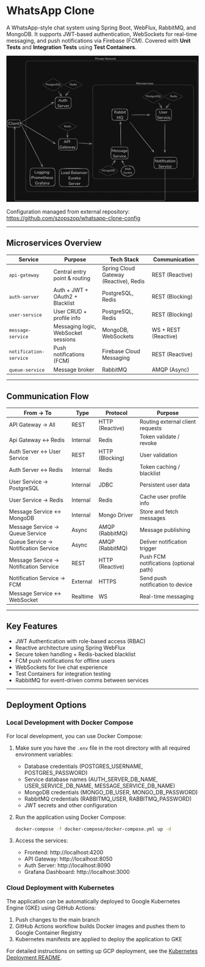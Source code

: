 # WhatsApp Clone

A WhatsApp-style chat system using Spring Boot, WebFlux, RabbitMQ, and MongoDB. It supports JWT-based authentication, WebSockets for real-time messaging, and push notifications via Firebase (FCM).
Covered with **Unit Tests** and **Integration Tests** using **Test Containers**.

![image](https://github.com/szopszop/whatsapp-clone/blob/main/architektura.png)



Configuration managed from external repository:
https://github.com/szopszop/whatsapp-clone-config

---

## Microservices Overview

| Service               | Purpose                                 | Tech Stack                        | Communication    |
|-----------------------|-----------------------------------------|------------------------------------|------------------|
| `api-gateway`         | Central entry point & routing           | Spring Cloud Gateway (Reactive), Redis    | REST (Reactive)  |
| `auth-server`         | Auth + JWT + OAuth2 + Blacklist         | PostgreSQL, Redis                  | REST (Blocking)  |
| `user-service`        | User CRUD + profile info                | PostgreSQL, Redis                  | REST (Blocking)  |
| `message-service`     | Messaging logic, WebSocket sessions     | MongoDB, WebSockets                | WS + REST (Reactive) |
| `notification-service`| Push notifications (FCM)                | Firebase Cloud Messaging           | REST (Reactive)  |
| `queue-service`       | Message broker                          | RabbitMQ                           | AMQP (Async)     |

---

## Communication Flow

| From → To                      | Type        | Protocol           | Purpose                                 |
|-------------------------------|-------------|--------------------|-----------------------------------------|
| API Gateway → All             | REST        | HTTP (Reactive)    | Routing external client requests        |
| Api Gateway ↔ Redis           | Internal    | Redis              | Token validate / revoke               |
| Auth Server ↔ User Service    | REST        | HTTP (Blocking)    | User validation     |
| Auth Server ↔ Redis           | Internal    | Redis              | Token caching / blacklist               |
| User Service → PostgreSQL     | Internal    | JDBC               | Persistent user data                    |
| User Service → Redis          | Internal    | Redis              | Cache user profile info                 |
| Message Service ↔ MongoDB     | Internal    | Mongo Driver       | Store and fetch messages                |
| Message Service → Queue Service   | Async       | AMQP (RabbitMQ)    | Message publishing                      |
| Queue Service → Notification Service  | Async       | AMQP (RabbitMQ)    | Deliver notification trigger            |
| Message Service → Notification Service| REST        | HTTP (Reactive)    | Push FCM notifications (optional path)  |
| Notification Service → FCM        | External    | HTTPS              | Send push notification to device        |
| Message Service ↔ WebSocket       | Realtime    | WS                 | Real-time messaging                     |

---

## Key Features

- JWT Authentication with role-based access (RBAC)  
- Reactive architecture using Spring WebFlux  
- Secure token handling + Redis-backed blacklist  
- FCM push notifications for offline users  
- WebSockets for live chat experience  
- Test Containers for integration testing  
- RabbitMQ for event-driven comms between services  

---

## Deployment Options

### Local Development with Docker Compose

For local development, you can use Docker Compose:

1. Make sure you have the `.env` file in the root directory with all required environment variables:
   - Database credentials (POSTGRES_USERNAME, POSTGRES_PASSWORD)
   - Service database names (AUTH_SERVER_DB_NAME, USER_SERVICE_DB_NAME, MESSAGE_SERVICE_DB_NAME)
   - MongoDB credentials (MONGO_DB_USER, MONGO_DB_PASSWORD)
   - RabbitMQ credentials (RABBITMQ_USER, RABBITMQ_PASSWORD)
   - JWT secrets and other configuration

2. Run the application using Docker Compose:
   ```bash
   docker-compose -f docker-compose/docker-compose.yml up -d
   ```

3. Access the services:
   - Frontend: http://localhost:4200
   - API Gateway: http://localhost:8050
   - Auth Server: http://localhost:8090
   - Grafana Dashboard: http://localhost:3000


### Cloud Deployment with Kubernetes

The application can be automatically deployed to Google Kubernetes Engine (GKE) using GitHub Actions:

1. Push changes to the main branch
2. GitHub Actions workflow builds Docker images and pushes them to Google Container Registry
3. Kubernetes manifests are applied to deploy the application to GKE

For detailed instructions on setting up GCP deployment, see the [Kubernetes Deployment README](k8s/README.md).
